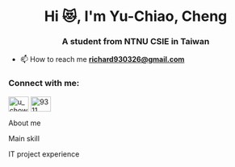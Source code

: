 <h1 align="center">Hi 😻, I'm Yu-Chiao, Cheng</h1>
<h3 align="center">A student from NTNU CSIE in Taiwan</h3>

- 📫 How to reach me **richard930326@gmail.com**

<h3 align="left">Connect with me:</h3>
<p align="left">
<a href="https://instagram.com/u_chow__" target="blank"><img align="center" src="https://raw.githubusercontent.com/rahuldkjain/github-profile-readme-generator/master/src/images/icons/Social/instagram.svg" alt="u_chow__" height="30" width="40" /></a>
<a href="https://discord.gg/9311" target="blank"><img align="center" src="https://raw.githubusercontent.com/rahuldkjain/github-profile-readme-generator/master/src/images/icons/Social/discord.svg" alt="9311" height="30" width="40" /></a>
</p>

About me

Main skill

IT project experience
